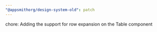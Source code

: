 ```yaml
---
"@appsmithorg/design-system-old": patch
---
```


chore: Adding the support for row expansion on the Table component
